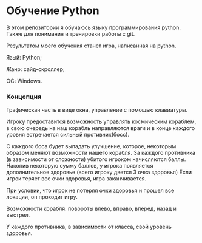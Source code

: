 # Обучение Python

В этом репозитории я обучаюсь языку программирования python. Также для понимания и тренировки работы с git.

Результатом моего обучения станет игра, написанная на python.

Язый: Python;

Жанр: сайд-скроллер;

ОС: Windows.

### Концепция

Графическая часть в виде окна, управление с помощью клавиатуры.

Игроку предоставится возможность управлять космическим кораблем, в свою очередь на наш корабль направляются враги и в конце каждого уровня встречается сильный
противник(босс).

С каждого боса будет выпадать улучшение, которое, некоторым образом меняют возможности нашего корабля. За каждого противника (в зависимости от сложности) убитого игроком начисляются баллы. Накопив некоторую сумму баллов, у игрока появляется дополнительное здоровье (всего игроку двется 3 очка здоровья)
Если игрок теряет все очки здоровья, игра заканчивается.

При условии, что игрок не потерял очки здоровья и прошел все локации, он проходит игру.

Возможности корабля: повороты влево, вправо, вперед, назад и выстрел.

У каждого противника, в зависимости от класса, свой уровень здоровья.